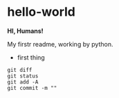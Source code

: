 # hello-world

**HI, Humans!**

My firstr readme, working by  python.

* first thing
```
git diff
git status
git add -A
git commit -m ""
```